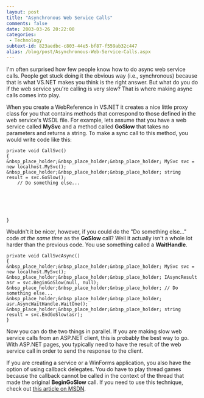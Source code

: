 ```yaml
---
layout: post
title: "Asynchronous Web Service Calls"
comments: false
date: 2003-03-26 20:22:00
categories:
 - Technology
subtext-id: 823aedbc-c803-44e5-bf87-f559ab32c447
alias: /blog/post/Asynchronous-Web-Service-Calls.aspx
---
```



I'm often surprised how few people know how to do async web service calls. People get stuck doing it the obvious way (i.e., synchronous) because that is what VS.NET makes you think is the right answer. But what do you do if the web service you're calling is very slow? That is where making async calls comes into play.

When you create a WebReference in VS.NET it creates a nice little proxy class for you that contains methods that correspond to those defined in the web service's WSDL file. For example, lets assume that you have a web service called **MySvc** and a method called **GoSlow** that takes no parameters and returns a string. To make a sync call to this method, you would write code like this:
    
    private void CallSvc()  
    {  
    &nbsp_place_holder;&nbsp_place_holder;&nbsp_place_holder; MySvc svc = new localhost.MySvc();  
    &nbsp_place_holder;&nbsp_place_holder;&nbsp_place_holder; string result = svc.GoSlow();  
        // Do something else...  
      
      
      
      
      
      
    }

Wouldn't it be nicer, however, if you could do the "Do something else..." code _at the same time_ as the **GoSlow** call? Well it actually isn't a whole lot harder than the previous code. You use something called a **WaitHandle**.
    
    private void CallSvcAsync()  
    {  
    &nbsp_place_holder;&nbsp_place_holder;&nbsp_place_holder; MySvc svc = new localhost.MySvc();  
    &nbsp_place_holder;&nbsp_place_holder;&nbsp_place_holder; IAsyncResult asr = svc.BeginGoSlow(null, null);  
    &nbsp_place_holder;&nbsp_place_holder;&nbsp_place_holder; // Do something else...  
    &nbsp_place_holder;&nbsp_place_holder;&nbsp_place_holder; asr.AsyncWaitHandle.WaitOne();  
    &nbsp_place_holder;&nbsp_place_holder;&nbsp_place_holder; string result = svc.EndGoSlow(asr);  
    }

Now you can do the two things in parallel. If you are making slow web service calls from an ASP.NET client, this is probably the best way to go. With ASP.NET pages, you typically need to have the result of the web service call in order to send the response to the client.

If you are creating a service or a WinForms application, you also have the option of using callback delegates. You do have to play thread games because the callback cannot be called in the context of the thread that made the original **BeginGoSlow** call. If you need to use this technique, check out [this article on MSDN](http://msdn.microsoft.com/library/en-us/dnservice/html/service09032002.asp).
